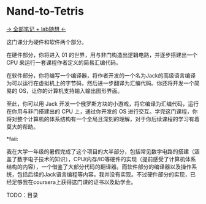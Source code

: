 # Nand-to-Tetris
[-> 全部笔记 + lab随想 <-](https://github.com/faiimea/oh_my_blog/tree/main/CSLIY/NandtoTeris)

这门课分为硬件和软件两个部分。

在硬件部分，你将进入 01 的世界，用与非门构造出逻辑电路，并逐步搭建出一个 CPU 来运行一套课程作者定义的简易汇编代码。

在软件部分，你将编写一个编译器，将作者开发的一个名为Jack的高级语言编译为可以运行在虚拟机上的字节码，然后进一步翻译为汇编代码。你还将开发一个简易的 OS，让你的计算机支持输入输出图形界面。

至此，你可以用 Jack 开发一个俄罗斯方块的小游戏，将它编译为汇编代码，运行在你用与非门搭建出的 CPU 上，通过你开发的 OS 进行交互。学完这门课程，你将对整个计算机的体系结构有一个全局且深刻的理解，对于你后续课程的学习有着莫大的帮助。

*faii:

我在大学一年级的暑假完成了这个项目的大半部分，包括常见数字电路的搭建（涵盖了数字电子技术的知识），CPU/内存/IO等硬件的实现（提前感受了计算机体系结构的内容），一个借鉴了大部分代码的翻译器。而软件部分的编译器以及操作系统，包括后续的Jack语言编程等内容，我并没有实现。不过硬件部分的实现，已经足够我在coursera上获得这门课的证书以及助学金。

TODO：目录
